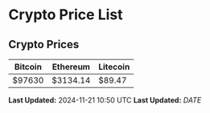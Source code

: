 # Crypto Price List

## Crypto Prices
| Bitcoin | Ethereum | Litecoin |
| ------- | -------- | -------- |
| $97630 | $3134.14 | $89.47 |
**Last Updated:** 2024-11-21 10:50 UTC
**Last Updated:** $DATE$

